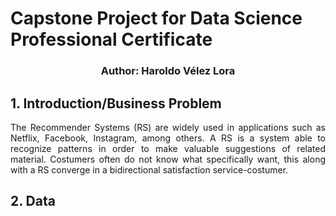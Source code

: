 # Capstone Project for Data Science Professional Certificate
### <p align="center"> Author: Haroldo Vélez Lora</p>


## 1. Introduction/Business Problem
<p align="justify">The Recommender Systems (RS) are widely used in applications such as Netflix, Facebook, Instagram, among others. A RS is a system able to recognize patterns in order to make valuable suggestions of related material. Costumers often do not know what specifically want, this along with a RS converge in a bidirectional satisfaction service-costumer.</p>

## 2. Data


